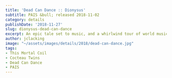 ```yaml
---
title: 'Dead Can Dance :: Dionysus'
subtitle: PAIS &bull; released 2018-11-02
category: details
publishDate: '2018-11-27'
slug: dionysus-dead-can-dance
excerpt: An epic tale set to music, and a whirlwind tour of world musics.
author: jclacking
image: "~/assets/images/details/2018/dead-can-dance.jpg"
tags:
- This Mortal Coil
- Cocteau Twins
- Dead Can Dance
- PAIS
---
```


